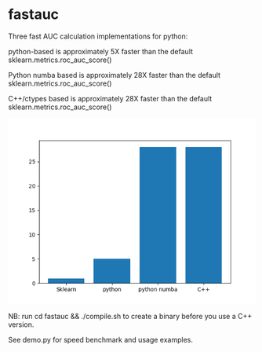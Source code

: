 # fastauc

Three fast AUC calculation implementations for python:

python-based is approximately 5X faster than the default sklearn.metrics.roc_auc_score()

Python numba based is approximately 28X faster than the default sklearn.metrics.roc_auc_score()

C++/ctypes based is approximately 28X faster than the default sklearn.metrics.roc_auc_score()

![speedup](speedup.png)

NB: run cd fastauc && ./compile.sh to create a binary before you use a C++ version.

See demo.py for speed benchmark and usage examples.